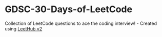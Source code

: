 # GDSC-30-Days-of-LeetCode
Collection of LeetCode questions to ace the coding interview! - Created using [LeetHub v2](https://github.com/arunbhardwaj/LeetHub-2.0)
